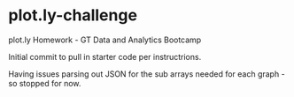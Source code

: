 # plot.ly-challenge
plot.ly Homework - GT Data and Analytics Bootcamp

Initial commit to pull in starter code per instructrions. 

Having issues parsing out JSON for the sub arrays needed for each graph - so stopped for now. 
